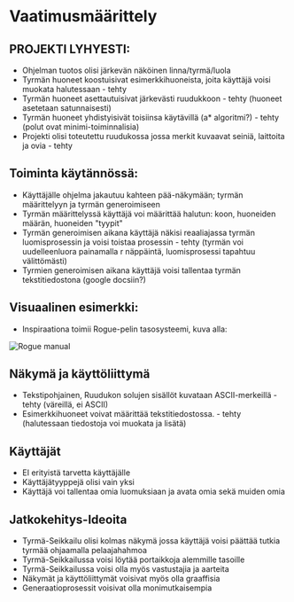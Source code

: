 # Vaatimusmäärittely

## PROJEKTI LYHYESTI:
- Ohjelman tuotos olisi järkevän näköinen linna/tyrmä/luola
- Tyrmän huoneet koostuisivat esimerkkihuoneista, joita käyttäjä voisi muokata halutessaan - tehty
- Tyrmän huoneet asettautuisivat järkevästi ruudukkoon - tehty (huoneet asetetaan satunnaisesti)
- Tyrmän huoneet yhdistyisivät toisiinsa käytävillä (a* algoritmi?) - tehty (polut ovat minimi-toiminnalisia)
- Projekti olisi toteutettu ruudukossa jossa merkit kuvaavat seiniä, laittoita ja ovia - tehty

## Toiminta käytännössä:
- Käyttäjälle ohjelma jakautuu kahteen pää-näkymään; tyrmän määrittelyyn ja tyrmän generoimiseen
- Tyrmän määrittelyssä käyttäjä voi määrittää halutun: koon, huoneiden määrän, huoneiden "tyypit" 
- Tyrmän generoimisen aikana käyttäjä näkisi reaaliajassa tyrmän luomisprosessin ja voisi toistaa prosessin - tehty (tyrmän voi uudelleenluora painamalla r näppäintä, luomisprosessi tapahtuu välittömästi)
- Tyrmien generoimisen aikana käyttäjä voisi tallentaa tyrmän tekstitiedostona (google docsiin?)

## Visuaalinen esimerkki:
- Inspiraationa toimii Rogue-pelin tasosysteemi, kuva alla:

![Rogue manual](https://github.com/GlobalYam/AarninOlioSimulaattori-Python/blob/main/dokumentaatio/Rogue_Instruction_Manual_©_1985_EPYX_Inc.png)


## Näkymä ja käyttöliittymä
- Tekstipohjainen, Ruudukon solujen sisällöt kuvataan ASCII-merkeillä - tehty (väreillä, ei ASCII)
- Esimerkkihuoneet voivat määrittää tekstitiedostossa. - tehty (halutessaan tiedostoja voi muokata ja lisätä)

## Käyttäjät
- EI erityistä tarvetta käyttäjälle
- Käyttäjätyyppejä olisi vain yksi
- Käyttäjä voi tallentaa omia luomuksiaan ja avata omia sekä muiden omia

## Jatkokehitys-Ideoita
- Tyrmä-Seikkailu olisi kolmas näkymä jossa käyttäjä voisi päättää tutkia tyrmää ohjaamalla pelaajahahmoa
- Tyrmä-Seikkailussa voisi löytää portaikkoja alemmille tasoille
- Tyrmä-Seikkailussa voisi olla myös vastustajia ja aarteita
- Näkymät ja käyttöliittymät voisivat myös olla graaffisia
- Generaatioprosessit voisivat olla monimutkaisempia
